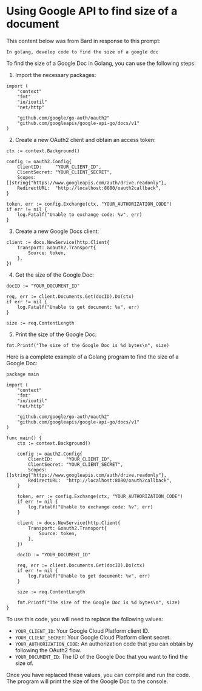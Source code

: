 # Using Google API to find size of a document   

This content below was from Bard in response to this prompt:
```
In golang, develop code to find the size of a google doc
```


To find the size of a Google Doc in Golang, you can use the following steps:

1. Import the necessary packages:

```
import (
    "context"
    "fmt"
    "io/ioutil"
    "net/http"

    "github.com/google/go-auth/oauth2"
    "github.com/googleapis/google-api-go/docs/v1"
)
```

2. Create a new OAuth2 client and obtain an access token:

```
ctx := context.Background()

config := oauth2.Config{
    ClientID:     "YOUR_CLIENT_ID",
    ClientSecret: "YOUR_CLIENT_SECRET",
    Scopes:       []string{"https://www.googleapis.com/auth/drive.readonly"},
    RedirectURL:  "http://localhost:8080/oauth2callback",
}

token, err := config.Exchange(ctx, "YOUR_AUTHORIZATION_CODE")
if err != nil {
    log.Fatalf("Unable to exchange code: %v", err)
}
```

3. Create a new Google Docs client:

```
client := docs.NewService(http.Client{
    Transport: &oauth2.Transport{
        Source: token,
    },
})
```

4. Get the size of the Google Doc:

```
docID := "YOUR_DOCUMENT_ID"

req, err := client.Documents.Get(docID).Do(ctx)
if err != nil {
    log.Fatalf("Unable to get document: %v", err)
}

size := req.ContentLength
```

5. Print the size of the Google Doc:

```
fmt.Printf("The size of the Google Doc is %d bytes\n", size)
```

Here is a complete example of a Golang program to find the size of a Google Doc:

```
package main

import (
    "context"
    "fmt"
    "io/ioutil"
    "net/http"

    "github.com/google/go-auth/oauth2"
    "github.com/googleapis/google-api-go/docs/v1"
)

func main() {
    ctx := context.Background()

    config := oauth2.Config{
        ClientID:     "YOUR_CLIENT_ID",
        ClientSecret: "YOUR_CLIENT_SECRET",
        Scopes:       []string{"https://www.googleapis.com/auth/drive.readonly"},
        RedirectURL:  "http://localhost:8080/oauth2callback",
    }

    token, err := config.Exchange(ctx, "YOUR_AUTHORIZATION_CODE")
    if err != nil {
        log.Fatalf("Unable to exchange code: %v", err)
    }

    client := docs.NewService(http.Client{
        Transport: &oauth2.Transport{
            Source: token,
        },
    })

    docID := "YOUR_DOCUMENT_ID"

    req, err := client.Documents.Get(docID).Do(ctx)
    if err != nil {
        log.Fatalf("Unable to get document: %v", err)
    }

    size := req.ContentLength

    fmt.Printf("The size of the Google Doc is %d bytes\n", size)
}
```

To use this code, you will need to replace the following values:

* `YOUR_CLIENT_ID`: Your Google Cloud Platform client ID.
* `YOUR_CLIENT_SECRET`: Your Google Cloud Platform client secret.
* `YOUR_AUTHORIZATION_CODE`: An authorization code that you can obtain by following the OAuth2 flow.
* `YOUR_DOCUMENT_ID`: The ID of the Google Doc that you want to find the size of.

Once you have replaced these values, you can compile and run the code. The program will print the size of the Google Doc to the console.